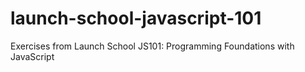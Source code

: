 # launch-school-javascript-101
 Exercises from Launch School JS101: Programming Foundations with JavaScript
